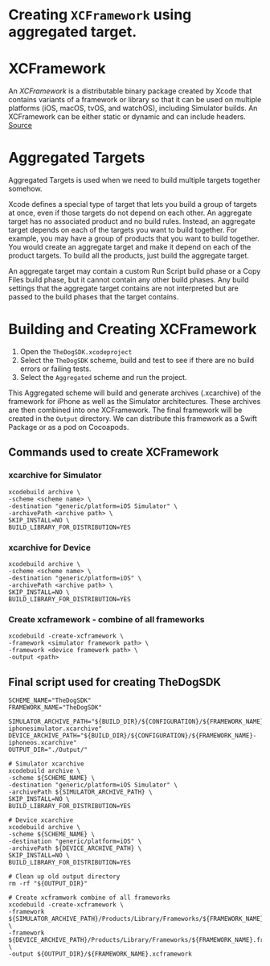 # Creating `XCFramework` using aggregated target.

# XCFramework
An _XCFramework_ is a distributable binary package created by Xcode that contains variants of a framework or library so that it can be used on multiple platforms (iOS, macOS, tvOS, and watchOS), including Simulator builds. An XCFramework can be either static or dynamic and can include headers.
[Source](https://help.apple.com/xcode/mac/11.4/#/dev544efab96)

# Aggregated Targets
Aggregated Targets is used when we need to build multiple targets together somehow.

Xcode defines a special type of target that lets you build a group of targets at once, even if those targets do not depend on each other. An aggregate target has no associated product and no build rules. Instead, an aggregate target depends on each of the targets you want to build together. For example, you may have a group of products that you want to build together. You would create an aggregate target and make it depend on each of the product targets. To build all the products, just build the aggregate target.

An aggregate target may contain a custom Run Script build phase or a Copy Files build phase, but it cannot contain any other build phases. Any build settings that the aggregate target contains are not interpreted but are passed to the build phases that the target contains.

# Building and Creating XCFramework
1. Open the `TheDogSDK.xcodeproject`
2. Select the `TheDogSDK` scheme, build and test to see if there are no build errors or failing tests.
3. Select the `Aggregated` scheme and run the project.

This Aggregated scheme will build and generate archives (.xcarchive) of the framework for iPhone as well as the Simulator architectures.
These archives are then combined into one XCFramework.
The final framework will be created in the `Output` directory.
We can distribute this framework as a Swift Package or as a pod on Cocoapods.

## Commands used to create XCFramework
### xcarchive for Simulator
```
xcodebuild archive \
-scheme <scheme name> \
-destination "generic/platform=iOS Simulator" \
-archivePath <archive path> \
SKIP_INSTALL=NO \
BUILD_LIBRARY_FOR_DISTRIBUTION=YES
```

### xcarchive for Device
```
xcodebuild archive \
-scheme <scheme name> \
-destination "generic/platform=iOS" \
-archivePath <archive path> \
SKIP_INSTALL=NO \
BUILD_LIBRARY_FOR_DISTRIBUTION=YES
```

### Create xcframework - combine of all frameworks
```
xcodebuild -create-xcframework \
-framework <simulator framework path> \
-framework <device framework path> \
-output <path>
```

## Final script used for creating TheDogSDK
```
SCHEME_NAME="TheDogSDK"
FRAMEWORK_NAME="TheDogSDK"

SIMULATOR_ARCHIVE_PATH="${BUILD_DIR}/${CONFIGURATION}/${FRAMEWORK_NAME}-iphonesimulator.xcarchive"
DEVICE_ARCHIVE_PATH="${BUILD_DIR}/${CONFIGURATION}/${FRAMEWORK_NAME}-iphoneos.xcarchive"
OUTPUT_DIR="./Output/"

# Simulator xcarchive
xcodebuild archive \
-scheme ${SCHEME_NAME} \
-destination "generic/platform=iOS Simulator" \
-archivePath ${SIMULATOR_ARCHIVE_PATH} \
SKIP_INSTALL=NO \
BUILD_LIBRARY_FOR_DISTRIBUTION=YES

# Device xcarchive
xcodebuild archive \
-scheme ${SCHEME_NAME} \
-destination "generic/platform=iOS" \
-archivePath ${DEVICE_ARCHIVE_PATH} \
SKIP_INSTALL=NO \
BUILD_LIBRARY_FOR_DISTRIBUTION=YES

# Clean up old output directory
rm -rf "${OUTPUT_DIR}"

# Create xcframwork combine of all frameworks
xcodebuild -create-xcframework \
-framework ${SIMULATOR_ARCHIVE_PATH}/Products/Library/Frameworks/${FRAMEWORK_NAME}.framework \
-framework ${DEVICE_ARCHIVE_PATH}/Products/Library/Frameworks/${FRAMEWORK_NAME}.framework \
-output ${OUTPUT_DIR}/${FRAMEWORK_NAME}.xcframework
```
